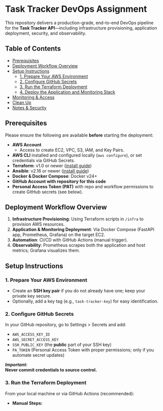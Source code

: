 # Task Tracker DevOps Assignment

This repository delivers a production-grade, end-to-end DevOps pipeline for the **Task Tracker API**—including infrastructure provisioning, application deployment, security, and observability.

## Table of Contents

- [Prerequisites](#prerequisites)
- [Deployment Workflow Overview](#deployment-workflow-overview)
- [Setup Instructions](#setup-instructions)
  - [1. Prepare Your AWS Environment](#1-prepare-your-aws-environment)
  - [2. Configure GitHub Secrets](#2-configure-github-secrets)
  - [3. Run the Terraform Deployment](#3-run-the-terraform-deployment)
  - [4. Deploy the Application and Monitoring Stack](#4-deploy-the-application-and-monitoring-stack)
- [Monitoring & Access](#monitoring--access)
- [Clean Up](#clean-up)
- [Notes & Security](#notes--security)

## Prerequisites

Please ensure the following are available **before** starting the deployment:

- **AWS Account**  
  - Access to create EC2, VPC, S3, IAM, and Key Pairs.
- **AWS CLI** installed and configured locally (`aws configure`), or set credentials via GitHub Secrets.
- **Terraform**: v1.0 or newer ([install guide](https://developer.hashicorp.com/terraform/tutorials/aws-get-started/install-cli))
- **Ansible**: v2.16 or newer ([install guide](https://docs.ansible.com/ansible/latest/installation_guide/index.html))
- **Docker & Docker Compose**: Docker v24+  
- **GitHub Account with repository for this code**
- **Personal Access Token (PAT)** with repo and workflow permissions to create GitHub secrets (see below).

## Deployment Workflow Overview

1. **Infrastructure Provisioning**: Using Terraform scripts in `/infra` to provision AWS resources.
2. **Application & Monitoring Deployment**: Via Docker Compose (FastAPI app, Prometheus, Grafana) on the target EC2.
3. **Automation**: CI/CD with GitHub Actions (manual trigger).
4. **Observability**: Prometheus scrapes both the application and host metrics; Grafana visualizes them.

## Setup Instructions

### 1. Prepare Your AWS Environment

- Create an **SSH key pair** if you do not already have one; keep your private key secure.
- Optionally, add a key tag (e.g., `task-tracker-key`) for easy identification.

### 2. Configure GitHub Secrets

In your GitHub repository, go to Settings > Secrets and add:

- `AWS_ACCESS_KEY_ID`  
- `AWS_SECRET_ACCESS_KEY`  
- `SSH_PUBLIC_KEY` (the **public** part of your SSH key)
- `PA_TOKEN` (Personal Access Token with proper permissions; only if you automate secret updates)

_**Important:**_  
**Never commit credentials to source control.**

### 3. Run the Terraform Deployment

From your local machine or via GitHub Actions (recommended):

- **Manual Steps:**
